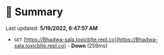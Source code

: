 # 📖 Summary
Last updated: **5/19/2022, 6:47:57 AM**

- `GET` [https://Bhadwa-sala.toxicblte.repl.co](https://Bhadwa-sala.toxicblte.repl.co) - **Down** (259ms)
